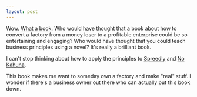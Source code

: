 ```yaml
---
layout: post
---
```


Wow.  [What a book](http://www.amazon.com/Goal-Process-Ongoing-Improvement/dp/0884271781/ref=sr_1_1?ie=UTF8&s=books&qid=1263309279&sr=8-1).  Who would have thought that a book about how to convert a factory from a money loser to a profitable enterprise could be so
entertaining and engaging?  Who would have thought that you could teach business principles using a novel?  It's really a brilliant book.

I can't stop thinking about how to apply the principles to [Spreedly](http://spreedly.com) and [No Kahuna](http://nokahuna.com).  

This book makes me want to someday own a factory and make "real" stuff.  I wonder if there's a business owner out there who can actually put this
book down.  


